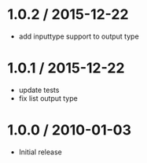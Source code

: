 
1.0.2 / 2015-12-22
==================

  * add inputtype support to output type

1.0.1 / 2015-12-22
==================

  * update tests
  * fix list output type

1.0.0 / 2010-01-03
==================

  * Initial release
